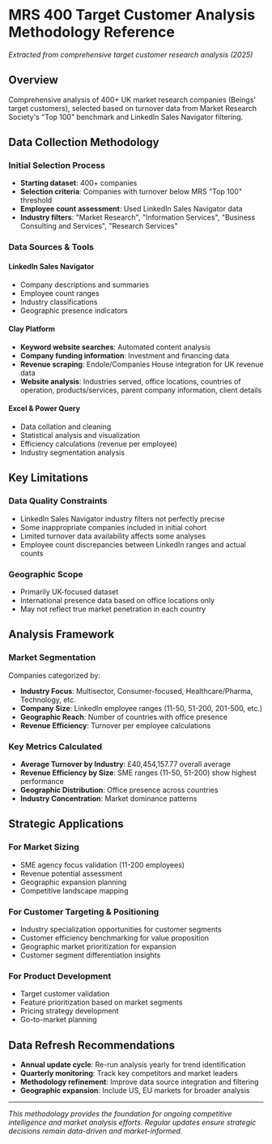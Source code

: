 # MRS 400 Target Customer Analysis Methodology Reference

*Extracted from comprehensive target customer research analysis (2025)*

## Overview

Comprehensive analysis of 400+ UK market research companies (Beings' target customers), selected based on turnover data from Market Research Society's "Top 100" benchmark and LinkedIn Sales Navigator filtering.

## Data Collection Methodology

### Initial Selection Process
- **Starting dataset**: 400+ companies
- **Selection criteria**: Companies with turnover below MRS "Top 100" threshold
- **Employee count assessment**: Used LinkedIn Sales Navigator data
- **Industry filters**: "Market Research", "Information Services", "Business Consulting and Services", "Research Services"

### Data Sources & Tools

#### LinkedIn Sales Navigator
- Company descriptions and summaries
- Employee count ranges
- Industry classifications
- Geographic presence indicators

#### Clay Platform
- **Keyword website searches**: Automated content analysis
- **Company funding information**: Investment and financing data
- **Revenue scraping**: Endole/Companies House integration for UK revenue data
- **Website analysis**: Industries served, office locations, countries of operation, products/services, parent company information, client details

#### Excel & Power Query
- Data collation and cleaning
- Statistical analysis and visualization
- Efficiency calculations (revenue per employee)
- Industry segmentation analysis

## Key Limitations

### Data Quality Constraints
- LinkedIn Sales Navigator industry filters not perfectly precise
- Some inappropriate companies included in initial cohort
- Limited turnover data availability affects some analyses
- Employee count discrepancies between LinkedIn ranges and actual counts

### Geographic Scope
- Primarily UK-focused dataset
- International presence data based on office locations only
- May not reflect true market penetration in each country

## Analysis Framework

### Market Segmentation
Companies categorized by:
- **Industry Focus**: Multisector, Consumer-focused, Healthcare/Pharma, Technology, etc.
- **Company Size**: LinkedIn employee ranges (11-50, 51-200, 201-500, etc.)
- **Geographic Reach**: Number of countries with office presence
- **Revenue Efficiency**: Turnover per employee calculations

### Key Metrics Calculated
- **Average Turnover by Industry**: £40,454,157.77 overall average
- **Revenue Efficiency by Size**: SME ranges (11-50, 51-200) show highest performance
- **Geographic Distribution**: Office presence across countries
- **Industry Concentration**: Market dominance patterns

## Strategic Applications

### For Market Sizing
- SME agency focus validation (11-200 employees)
- Revenue potential assessment
- Geographic expansion planning
- Competitive landscape mapping

### For Customer Targeting & Positioning
- Industry specialization opportunities for customer segments
- Customer efficiency benchmarking for value proposition
- Geographic market prioritization for expansion
- Customer segment differentiation insights

### For Product Development
- Target customer validation
- Feature prioritization based on market segments
- Pricing strategy development
- Go-to-market planning

## Data Refresh Recommendations

- **Annual update cycle**: Re-run analysis yearly for trend identification
- **Quarterly monitoring**: Track key competitors and market leaders
- **Methodology refinement**: Improve data source integration and filtering
- **Geographic expansion**: Include US, EU markets for broader analysis

---

*This methodology provides the foundation for ongoing competitive intelligence and market analysis efforts. Regular updates ensure strategic decisions remain data-driven and market-informed.*
